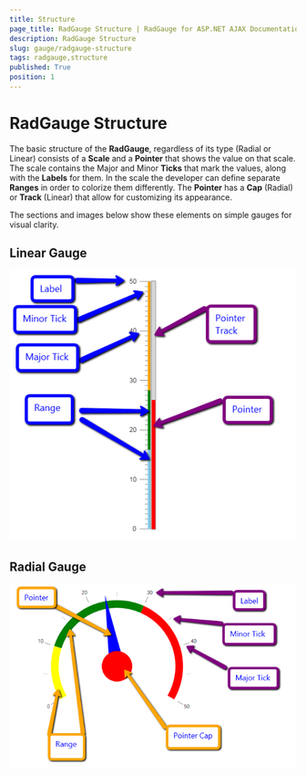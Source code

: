 ```yaml
---
title: Structure
page_title: RadGauge Structure | RadGauge for ASP.NET AJAX Documentation
description: RadGauge Structure
slug: gauge/radgauge-structure
tags: radgauge,structure
published: True
position: 1
---
```


# RadGauge Structure

The basic structure of the **RadGauge**, regardless of its type (Radial or Linear) consists of a **Scale**	and a **Pointer** that shows the value on that scale. The scale contains the Major and Minor **Ticks** that mark the values, along with the **Labels** for them. In the scale the developer can define separate **Ranges**	in order to colorize them differently. The **Pointer** has a **Cap** (Radial) or **Track** (Linear)	that allow for customizing its appearance.

The sections and images below show these elements on simple gauges for visual clarity.

## Linear Gauge

![gauge-types-linear-structure](images/gauge-types-linear-structure.png)

## Radial Gauge

![gauge-types-radial-structure](images/gauge-types-radial-structure.png)
